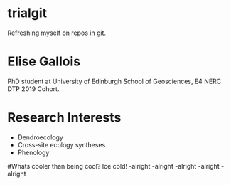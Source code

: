 # trialgit
Refreshing myself on repos in git. 

# Elise Gallois
PhD student at University of Edinburgh School of Geosciences, E4 NERC DTP 2019 Cohort.

# Research Interests
- Dendroecology
- Cross-site ecology syntheses
- Phenology

#Whats cooler than being cool?
Ice cold!
-alright
-alright
-alright
-alright 
-alright
